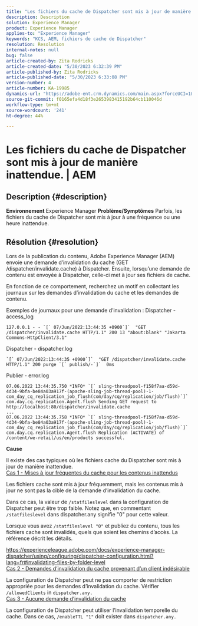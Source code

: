 ```yaml
---
title: "Les fichiers du cache de Dispatcher sont mis à jour de manière inattendue. | AEM"
description: Description
solution: Experience Manager
product: Experience Manager
applies-to: "Experience Manager"
keywords: "KCS, AEM, fichiers de cache de Dispatcher"
resolution: Resolution
internal-notes: null
bug: false
article-created-by: Zita Rodricks
article-created-date: "5/30/2023 6:32:39 PM"
article-published-by: Zita Rodricks
article-published-date: "5/30/2023 6:33:08 PM"
version-number: 4
article-number: KA-19985
dynamics-url: "https://adobe-ent.crm.dynamics.com/main.aspx?forceUCI=1&pagetype=entityrecord&etn=knowledgearticle&id=a557ee57-18ff-ed11-8f6e-6045bd006b25"
source-git-commit: f0165efa4d18f3e2653983415192b64cb110046d
workflow-type: tm+mt
source-wordcount: '241'
ht-degree: 44%

---
```


# Les fichiers du cache de Dispatcher sont mis à jour de manière inattendue. | AEM

## Description {#description}

<b>Environnement</b>
Experience Manager
<b>Problème/Symptômes</b>
Parfois, les fichiers du cache de Dispatcher sont mis à jour à une fréquence ou une heure inattendue.


## Résolution {#resolution}


Lors de la publication du contenu, Adobe Experience Manager (AEM) envoie une demande d’invalidation du cache (GET /dispatcher/invalidate.cache) à Dispatcher. Ensuite, lorsqu’une demande de contenu est envoyée à Dispatcher, celle-ci met à jour ses fichiers de cache.

En fonction de ce comportement, recherchez un motif en collectant les journaux sur les demandes d’invalidation du cache et les demandes de contenu.

Exemples de journaux pour une demande d’invalidation : Dispatcher - access_log<br>

```
127.0.0.1 - - `[` 07/Jun/2022:13:44:35 +0900`]`  "GET /dispatcher/invalidate.cache HTTP/1.1" 200 13 "about:blank" "Jakarta Commons-HttpClient/3.1"
```

Dispatcher - dispatcher.log<br>

```
`[` 07/Jun/2022:13:44:35 +0900`]`  "GET /dispatcher/invalidate.cache HTTP/1.1" 200 purge `[` publish/-`]`  0ms
```

Publier - error.log<br>

```
07.06.2022 13:44:35.750 *INFO* `[` sling-threadpool-f158f7aa-d59d-4d34-9bfa-be84a03a917f-(apache-sling-job-thread-pool)-1-com_day_cq_replication_job_flush(com/day/cq/replication/job/flush)`]`  com.day.cq.replication.Agent.flush Sending GET request to http://localhost:80/dispatcher/invalidate.cache
...
07.06.2022 13:44:35.758 *INFO* `[` sling-threadpool-f158f7aa-d59d-4d34-9bfa-be84a03a917f-(apache-sling-job-thread-pool)-1-com_day_cq_replication_job_flush(com/day/cq/replication/job/flush)`]`  com.day.cq.replication.Agent.flush Replication (ACTIVATE) of /content/we-retail/us/en/products successful.
```




<b>Cause</b>

Il existe des cas typiques où les fichiers cache du Dispatcher sont mis à jour de manière inattendue.
 <br>
<u>Cas 1 - Mises à jour fréquentes du cache pour les contenus inattendus</u>

Les fichiers cache sont mis à jour fréquemment, mais les contenus mis à jour ne sont pas la cible de la demande d’invalidation du cache.

Dans ce cas, la valeur de `/statfileslevel` dans la configuration de Dispatcher peut être trop faible. Notez que, en commentant `/statfileslevel` dans dispatcher.any signifie &quot;0&quot; pour cette valeur.

Lorsque vous avez `/statfileslevel "0"` et publiez du contenu, tous les fichiers cache sont invalidés, quels que soient les chemins d’accès. La référence décrit les détails.

https://experienceleague.adobe.com/docs/experience-manager-dispatcher/using/configuring/dispatcher-configuration.html?lang=fr#invalidating-files-by-folder-level
 <br>
<u>Cas 2 - Demandes d’invalidation du cache provenant d’un client indésirable</u>

La configuration de Dispatcher peut ne pas comporter de restriction appropriée pour les demandes d’invalidation du cache. Vérifier `/allowedClients` in `dispatcher.any.`
 <br>
<u>Cas 3 - Aucune demande d’invalidation du cache</u>

La configuration de Dispatcher peut utiliser l’invalidation temporelle du cache. Dans ce cas, `/enableTTL "1"` doit exister dans `dispatcher.any.`
